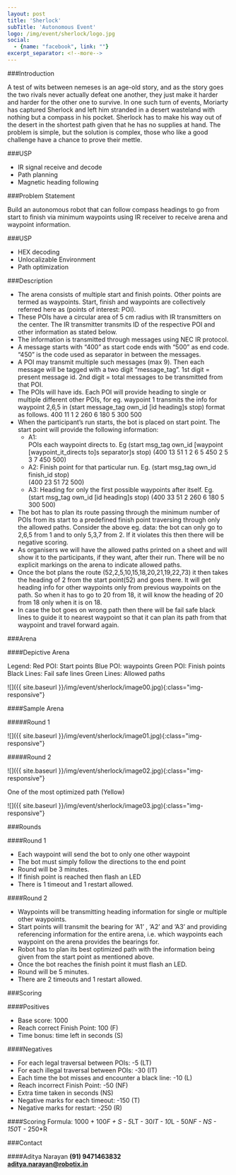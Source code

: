 ```yaml
---
layout: post
title: 'Sherlock'
subTitle: 'Autonomous Event'
logo: /img/event/sherlock/logo.jpg
social:
  - {name: "facebook", link: ""}
excerpt_separator: <!--more-->
---
```


###Introduction

A test of wits between nemeses is an age-old story, and as the story goes the two rivals never actually defeat one another, they just make it harder and harder for the other one to survive. In one such turn of events, Moriarty has captured Sherlock and left him stranded in a desert wasteland with nothing but a compass in his pocket. Sherlock has to make his way out of the desert in the shortest path given that he has no supplies at hand. The problem is simple, but the solution is complex, those who like a good challenge have a chance to prove their mettle.

###USP

- IR signal receive and decode
- Path planning
- Magnetic heading following

###Problem Statement

Build an autonomous robot that can follow compass headings to go from start to finish via minimum waypoints using IR receiver to receive arena and waypoint information.

<!--more-->

###USP

- HEX decoding
- Unlocalizable Environment
- Path optimization

###Description
- The arena consists of multiple start and finish points. Other points are termed as waypoints. Start, finish and waypoints are collectively referred here as (points of interest: POI).
- These POIs have a circular area of 5 cm radius with IR transmitters on the center. The IR transmitter transmits ID of the respective POI and other information as stated below.
- The information is transmitted through messages using NEC IR protocol. 
- A message starts with “400” as start code ends with “500” as end code. “450” is the code used as separator in between the messages.
- A POI may transmit multiple such messages (max 9). Then each message will be tagged with a two digit “message_tag”. 1st digit = present message id. 2nd digit = total messages to be transmitted from that POI.
- The POIs will have ids. Each POI will provide heading to single or multiple different other POIs, for eg. waypoint 1 transmits the info for waypoint 2,6,5 in                                         (start message_tag own_id [id heading]s stop) format as follows. 400 11 1 2 260 6 180 5 300 500
- When the participant’s run starts, the bot is placed on start point. The start point will provide the following information:
  - A1:                                                                            
POIs each waypoint directs to. Eg                                                                                     (start msg_tag own_id [waypoint [waypoint_it_directs to]s separator]s stop)  (400 13 51 1 2 6 5 450 2 5 3 7 450 500)
  - A2: 
Finish point for that particular run. Eg. 
(start msg_tag own_id finish_id stop)     
(400 23 51 72 500)
  - A3:
Heading for only the first possible waypoints after itself. Eg.                                  (start msg_tag own_id [id heading]s stop)                                                                      (400 33 51 2 260 6 180 5 300 500)
- The bot has to plan its route passing through the minimum number of POIs from its start to a predefined finish point traversing through only the allowed paths. Consider the above eg. data: the bot can only go to 2,6,5 from 1 and to only 5,3,7 from 2. If it violates this then there will be negative scoring.
- As organisers we will have the allowed paths printed on a sheet and will show it to the participants, if they want, after their run. There will be no explicit markings on the arena to indicate allowed paths.
- Once the bot plans the route (52,2,5,10,15,18,20,21,19,22,73) it then takes the heading of 2 from the start point(52) and goes there. It will get heading info for other waypoints only from previous waypoints on the path. So when it has to go to 20 from 18, it will know the heading of 20 from 18 only when it is on 18.
- In case the bot goes on wrong path then there will be fail safe black lines to guide it to nearest waypoint so that it can plan its path from that waypoint and travel forward again.

###Arena

####Depictive Arena

Legend:
Red POI: Start points
Blue POI: waypoints
Green POI: Finish points
Black Lines: Fail safe lines
Green Lines: Allowed paths

![]({{ site.baseurl }}/img/event/sherlock/image00.jpg){:class="img-responsive"}

####Sample Arena

#####Round 1

![]({{ site.baseurl }}/img/event/sherlock/image01.jpg){:class="img-responsive"}

#####Round 2

![]({{ site.baseurl }}/img/event/sherlock/image02.jpg){:class="img-responsive"}

One of the most optimized path (Yellow)

![]({{ site.baseurl }}/img/event/sherlock/image03.jpg){:class="img-responsive"}


###Rounds

####Round 1

- Each waypoint will send the bot to only one other waypoint
- The bot must simply follow the directions to the end point
- Round will be 3 minutes.
- If finish point is reached then flash an LED
- There is 1 timeout and 1 restart allowed.

####Round 2

- Waypoints will be transmitting heading information for single or multiple other waypoints.
- Start points will transmit the bearing for ‘A1’ , ‘A2’ and ‘A3’ and providing referencing information for the entire arena, i.e. which waypoints each waypoint on the arena provides the bearings for.
- Robot has to plan its best optimized path with the information being given from the start point as mentioned above.
- Once the bot reaches the finish point it must flash an LED.
- Round will be 5 minutes.
- There are 2 timeouts and 1 restart allowed.

###Scoring

####Positives
- Base score: 1000
- Reach correct Finish Point: 100 (F)
- Time bonus: time left in seconds (S)

####Negatives
- For each legal traversal between POIs: -5 (LT)
- For each illegal traversal between POIs: -30 (IT)
- Each time the bot misses and encounter a black line: -10 (L)
- Reach incorrect Finish Point: -50 (NF)
- Extra time taken in seconds (NS)
- Negative marks for each timeout: -150 (T)
- Negative marks for restart: -250 (R)

####Scoring Formula:
1000 + 100*F + S - 5*LT - 30*IT - 10*L - 50*NF - NS - 150*T - 250*R

###Contact

####Aditya Narayan
**(91) 9471463832**  
**aditya.narayan@robotix.in**